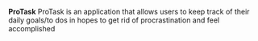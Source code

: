 **ProTask**
ProTask is an application that allows users to keep track of their daily goals/to dos in hopes to get rid of procrastination and feel accomplished
